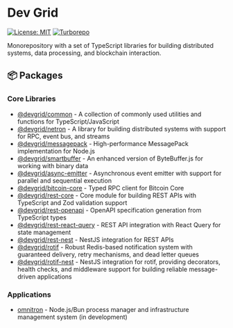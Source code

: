 # Dev Grid

[![License: MIT](https://img.shields.io/badge/License-MIT-yellow.svg)](https://opensource.org/licenses/MIT)
[![Turborepo](https://img.shields.io/badge/maintained%20with-turborepo-cc00ff.svg)](https://turbo.build/)

Monorepository with a set of TypeScript libraries for building distributed systems, data processing, and blockchain interaction.

## 📦 Packages

### Core Libraries

- [@devgrid/common](packages/common) - A collection of commonly used utilities and functions for TypeScript/JavaScript
- [@devgrid/netron](packages/netron) - A library for building distributed systems with support for RPC, event bus, and streams
- [@devgrid/messagepack](packages/messagepack) - High-performance MessagePack implementation for Node.js
- [@devgrid/smartbuffer](packages/smartbuffer) - An enhanced version of ByteBuffer.js for working with binary data
- [@devgrid/async-emitter](packages/async-emitter) - Asynchronous event emitter with support for parallel and sequential execution
- [@devgrid/bitcoin-core](packages/bitcoin-core) - Typed RPC client for Bitcoin Core
- [@devgrid/rest-core](packages/rest-core) - Core module for building REST APIs with TypeScript and Zod validation support
- [@devgrid/rest-openapi](packages/rest-openapi) - OpenAPI specification generation from TypeScript types
- [@devgrid/rest-react-query](packages/rest-react-query) - REST API integration with React Query for state management
- [@devgrid/rest-nest](packages/rest-nest) - NestJS integration for REST APIs
- [@devgrid/rotif](packages/rotif) - Robust Redis-based notification system with guaranteed delivery, retry mechanisms, and dead letter queues
- [@devgrid/rotif-nest](packages/rotif-nest) - NestJS integration for rotif, providing decorators, health checks, and middleware support for building reliable message-driven applications

### Applications

- [omnitron](apps/omnitron) - Node.js/Bun process manager and infrastructure management system (in development)